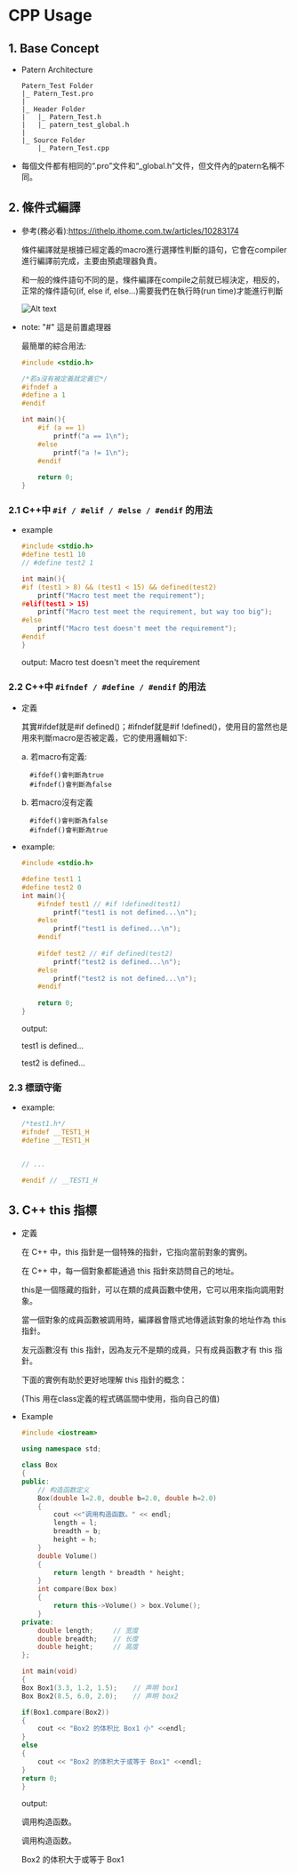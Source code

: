 # CPP Usage

## 1. Base Concept
* Patern Architecture
    ```
    Patern_Test Folder
    |_ Patern_Test.pro
    |
    |_ Header Folder
    |   |_ Patern_Test.h
    |   |_ patern_test_global.h
    |
    |_ Source Folder
        |_ Patern_Test.cpp

    ```
* 每個文件都有相同的“.pro”文件和“_global.h”文件，但文件內的patern名稱不同。

## 2. 條件式編譯
* 參考(務必看):https://ithelp.ithome.com.tw/articles/10283174

    條件編譯就是根據已經定義的macro進行選擇性判斷的語句，它會在compiler進行編譯前完成，主要由預處理器負責。

    和一般的條件語句不同的是，條件編譯在compile之前就已經決定，相反的，正常的條件語句(if, else if, else...)需要我們在執行時(run time)才能進行判斷

    ![Alt text](CPP_compile_img.png)

* note: "#" 這是前置處理器

    最簡單的綜合用法:
    ```cpp
    #include <stdio.h>

    /*若a沒有被定義就定義它*/
    #ifndef a
    #define a 1
    #endif

    int main(){
        #if (a == 1)
            printf("a == 1\n");
        #else
            printf("a != 1\n");
        #endif
        
        return 0;
    }
    ```
### 2.1 C++中 ```#if / #elif / #else / #endif``` 的用法
* example
    ```cpp
    #include <stdio.h>
    #define test1 10
    // #define test2 1

    int main(){
    #if (test1 > 8) && (test1 < 15) && defined(test2)
        printf("Macro test meet the requirement");
    #elif(test1 > 15)
        printf("Macro test meet the requirement, but way too big");
    #else
        printf("Macro test doesn't meet the requirement");
    #endif
    }
    ```
    output: Macro test doesn't meet the requirement

### 2.2 C++中 ```#ifndef / #define / #endif``` 的用法
* 定義

    其實#ifdef就是#if defined()；#ifndef就是#if !defined()，使用目的當然也是用來判斷macro是否被定義，它的使用邏輯如下:

    a. 若macro有定義:

        #ifdef()會判斷為true
        #ifndef()會判斷為false

    b. 若macro沒有定義
    
        #ifdef()會判斷為false
        #ifndef()會判斷為true

* example:
    ```cpp
    #include <stdio.h>

    #define test1 1
    #define test2 0
    int main(){
        #ifndef test1 // #if !defined(test1)
            printf("test1 is not defined...\n");         
        #else
            printf("test1 is defined...\n");   
        #endif
        
        #ifdef test2 // #if defined(test2)
            printf("test2 is defined...\n");         
        #else
            printf("test2 is not defined...\n");   
        #endif
        
        return 0;
    }
    ```
    output:

    test1 is defined...
    
    test2 is defined...

### 2.3 標頭守衛
* example:
    ```cpp
    /*test1.h*/
    #ifndef __TEST1_H
    #define __TEST1_H


    // ...

    #endif // __TEST1_H
    ```

## 3. C++ this 指標
* 定義

    在 C++ 中，this 指針是一個特殊的指針，它指向當前對象的實例。
    
    在 C++ 中，每一個對象都能通過 this 指針來訪問自己的地址。

    this是一個隱藏的指針，可以在類的成員函數中使用，它可以用來指向調用對象。

    當一個對象的成員函數被調用時，編譯器會隱式地傳遞該對象的地址作為 this 指針。

    友元函數沒有 this 指針，因為友元不是類的成員，只有成員函數才有 this 指針。

    下面的實例有助於更好地理解 this 指針的概念：

    (This 用在class定義的程式碼區間中使用，指向自己的值)

* Example
    ```cpp
    #include <iostream>
    
    using namespace std;
    
    class Box
    {
    public:
        // 构造函数定义
        Box(double l=2.0, double b=2.0, double h=2.0)
        {
            cout <<"调用构造函数。" << endl;
            length = l;
            breadth = b;
            height = h;
        }
        double Volume()
        {
            return length * breadth * height;
        }
        int compare(Box box)
        {
            return this->Volume() > box.Volume();
        }
    private:
        double length;     // 宽度
        double breadth;    // 长度
        double height;     // 高度
    };
    
    int main(void)
    {
    Box Box1(3.3, 1.2, 1.5);    // 声明 box1
    Box Box2(8.5, 6.0, 2.0);    // 声明 box2
    
    if(Box1.compare(Box2))
    {
        cout << "Box2 的体积比 Box1 小" <<endl;
    }
    else
    {
        cout << "Box2 的体积大于或等于 Box1" <<endl;
    }
    return 0;
    }
    ```

    output:

    调用构造函数。
    
    调用构造函数。
    
    Box2 的体积大于或等于 Box1
